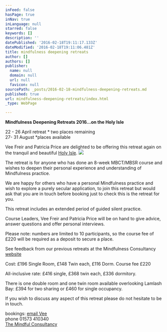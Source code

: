 ```yaml
---
inFeed: false
hasPage: true
inNav: true
inLanguage: null
starred: false
keywords: []
description: ''
datePublished: '2016-02-18T19:11:17.133Z'
dateModified: '2016-02-18T19:11:06.481Z'
title: mindfulness deepening retreats
author: []
authors: []
publisher:
  name: null
  domain: null
  url: null
  favicon: null
sourcePath: _posts/2016-02-18-mindfulness-deepening-retreats.md
published: true
url: mindfulness-deepening-retreats/index.html
_type: WebPage

---
```

**Mindfulness Deepening Retreats 2016...on the Holy Isle**

22 - 26 April retreat \* two places remaining   
27- 31 August \*places available

Vee Freir and Patricia Price are delighted to be offering
this retreat again on the tranquil and beautiful [Holy Isle][0]. ![](https://the-grid-user-content.s3-us-west-2.amazonaws.com/43175436-f8a0-4e7b-8d3e-14781312993c.JPG)

The retreat is for anyone who has done an 8-week MBCT/MBSR course and wishes to
deepen their personal experience and understanding of Mindfulness practice. 

We are happy for others who have a personal Mindfulness practice
and wish to explore a purely secular application, to join this retreat but
would ask that you are in touch before booking just to check this is the
retreat for you. 

This retreat includes an extended period of guided silent
practice. 

Course Leaders, Vee Freir and Patricia Price will be on hand to give advice, answer
questions and offer personal interviews. 

Please note: numbers are limited to 10 participants, so the
course fee of £220 will be required as a deposit to secure a place. 

See feedback from our previous retreats at the Mindfulness Consultancy [website ][1]

Cost: £196 Single Room, £148 Twin each, £116 Dorm. Course
fee £220

All-inclusive rate: £416 single, £368 twin each, £336
dormitory. 

There is one double room and one twin room available overlooking Lamlash Bay: £394 for
two sharing or £460 for single occupancy.

If you wish to discuss any aspect of this retreat please do not hesitate to be in touch. 

bookings: [email Vee][2]  
phone  01573 410340  
[The Mindful Consultancy][3]

[0]: https://en.wikipedia.org/wiki/Holy_Isle,_Firth_of_Clyde
[1]: http://www.themindfulconsultancy.co.uk/
[2]: v.freir@gmail.com
[3]: www.themindfulconsultancy.co.uk